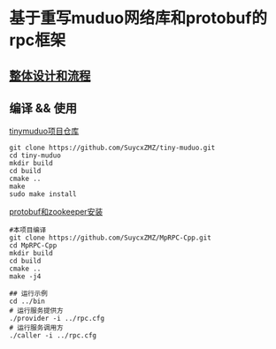 # 基于重写muduo网络库和protobuf的rpc框架

## [整体设计和流程](docs/整体设计和流程.md)

## 编译 && 使用

[tinymuduo项目仓库](https://github.com/SuycxZMZ/tiny-muduo)

```shell
git clone https://github.com/SuycxZMZ/tiny-muduo.git
cd tiny-muduo
mkdir build
cd build
cmake ..
make 
sudo make install
```

[protobuf和zookeeper安装](tools-package/README.md)

```shell
#本项目编译
git clone https://github.com/SuycxZMZ/MpRPC-Cpp.git
cd MpRPC-Cpp
mkdir build
cd build
cmake ..
make -j4

## 运行示例
cd ../bin
# 运行服务提供方
./provider -i ../rpc.cfg
# 运行服务调用方
./caller -i ../rpc.cfg
```
